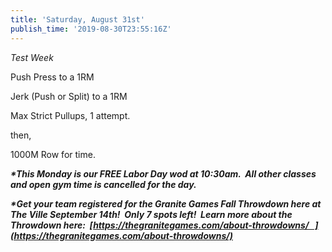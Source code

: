 ```yaml
---
title: 'Saturday, August 31st'
publish_time: '2019-08-30T23:55:16Z'
---
```


*Test Week*

Push Press to a 1RM

Jerk (Push or Split) to a 1RM

Max Strict Pullups, 1 attempt.

then,

1000M Row for time.

***\*This Monday is our FREE Labor Day wod at 10:30am.  All other
classes and open gym time is cancelled for the day.***

***\*Get your team registered for the Granite Games Fall Throwdown here
at The Ville September 14th!  Only 7 spots left!  Learn more about the
Throwdown here:
 [https://thegranitegames.com/about-throwdowns/   ](https://thegranitegames.com/about-throwdowns/)***
